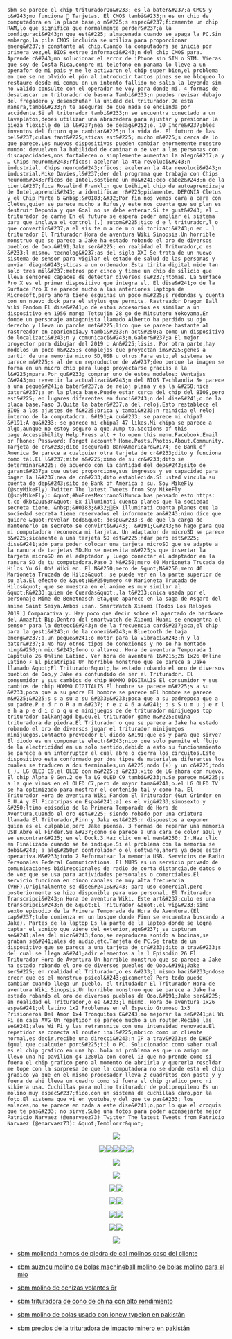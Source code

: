 
```
sbm se parece el chip trituradorQu&#233; es la bater&#237;a CMOS y c&#243;mo funciona 🔋 Tarjetas. El CMOS tambi&#233;n es un chip de computadora en la placa base,o m&#225;s espec&#237;ficamente un chip RAM,lo que significa que normalmente perder&#237;a la configuraci&#243;n que est&#225; almacenada cuando se apaga la PC.Sin embargo,la pila CMOS incluida se utiliza para proporcionar energ&#237;a constante al chip.Cuando la computadora se inicia por primera vez,el BIOS extrae informaci&#243;n del chip CMOS para. Aprende c&#243;mo solucionar el error de iPhone sin SIM o SIM. Vieras que soy de Costa Rica,compre mi telefono en panama lo lleve a un operafor de mi pais y me le activaron el chip super bien,el problema en que se ne olvido el pin al introducir tantos pines se me bloqueo lo restaure desde mi compu en un intento fallido me salia la leyenda sim no valido consulte con el operador me voy para donde mi. 4 formas de desatascar un triturador de basura Tambi&#233;n puedes revisar debajo del fregadero y desenchufar la unidad del triturador.De esta manera,tambi&#233;n te aseguras de que nada se encienda por accidente.Si el triturador tambi&#233;n se encuentra conectado a un lavaplatos,debes utilizar una abrazadera para ajustar y presionar la pieza flexible de la l&#237;nea de desag&#252;e. 10 Incre&#237;bles inventos del futuro que cambiar&#225;n la vida de. El futuro de las pel&#237;culas fant&#225;sticas est&#225; mucho m&#225;s cerca de lo que parece.Los nuevos dispositivos pueden cambiar enormemente nuestro mundo: devuelven la habilidad de caminar o de ver a las personas con discapacidades,nos fortalecen o simplemente aumentan la alegr&#237;a y … Chips neurom&#243;rficos: aceleran la 4ta revoluci&#243;n industrial. Chips neurom&#243;rficos: aceleran la 4ta revoluci&#243;n industrial.Mike Davies,l&#237;der del programa que trabaja con Chips neurom&#243;rficos de Intel,sostiene un mu&#241;eco cabez&#243;n de la cient&#237;fica Rosalind Franklin que Loihi,el chip de autoaprendizaje de Intel,aprendi&#243; a identificar r&#225;pidamente. DEPONIA Cletus y el Chip Parte 6 &nbsp;&#0183;&#32;Por fin nos vemos cara a cara con Cletus,quien se parece mucho a Rufus,y este nos cuenta que su plan es destruir Deponia y que Goal no se debe enterar.Si te gust&#243; el … triturador de carne En el futuro se espera poder ampliar el sistema para que incluya el control [.] autom&#225;tico d e l triturador,l o que convertir&#237;a el sis te m a de m o ni torizaci&#243;n en … l triturador El Triturador Hora de aventura Wiki Sinopsis.Un horrible monstruo que se parece a Jake ha estado robando el oro de diversos pueblos de Ooo.&#191;Jake ser&#225; en realidad el Triturador,o es &#233;l mismo. tecnolog&#237;as del siglo XXI Se trata de un nuevo sistema de sensor para vigilar el estado de salud de las personas y enviar diagn&#243;sticas a un ordenador.Esta tirita digital mide tan solo tres mil&#237;metros por cinco y tiene un chip de silicio que lleva sensores capaces de detectar diversos s&#237;ntomas. La Surface Pro X es el primer dispositivo que integra el. El dise&#241;o de la Surface Pro X se parece mucho a las anteriores laptops de Microsoft,pero ahora tiene esquinas un poco m&#225;s redondas y cuenta con un nuevo dock para el stylus que permite. Rastreador Dragon Ball Wiki Fandom El dise&#241;o de estos accesorios es similar a un dispositivo en 1956 manga Tetsujin 28 go de Mitsuteru Yokoyama.En donde un personaje antagonista llamado Alberto ha perdido su ojo derecho y lleva un parche met&#225;lico que se parece bastante al rastreador en apariencia,y tambi&#233;n act&#250;a como un dispositivo de localizaci&#243;n y comunicaci&#243;n.Galer&#237;a El mejor proyector para dibujar del 2019 : An&#225;lisis. Por otra parte,hay modelos un poco m&#225;s complejos que proyectan im&#225;genes a partir de una memoria micro SD,USB u otros.Para esto,el sistema se parece m&#225;s al de un reproductor de v&#237;deo porque la imagen se forma en un micro chip para luego proyectarse gracias a la l&#225;mpara.Por qu&#233; comprar uno de estos modelos: Ventajas C&#243;mo revertir la actualizaci&#243;n del BIOS Techlandia Se parece a una peque&#241;a bater&#237;a de reloj plana y es la &#250;nica bater&#237;a en la placa base.Puede estar cerca del chip del BIOS,pero est&#225; en lugares diferentes en funci&#243;n del dise&#241;o de la placa base.Paso 3.Quita la bater&#237;a del reloj.Esto restablece el BIOS a los ajustes de f&#225;brica y tambi&#233;n reinicia el reloj interno de la computadora. &#191;A qu&#233; se parece mi chipa? &#191;A qu&#233; se parece mi chipa? 47 likes.Mi chipa se parece a algo,aunque no estoy seguro a que.Jump to.Sections of this page.Accessibility Help.Press alt + to open this menu.Facebook.Email or Phone: Password: Forgot account? Home.Posts.Photos.About.Community. Tarjeta de cr&#233;dito asegurada BankAmericard&#174; de Bank of America Se parece a cualquier otra tarjeta de cr&#233;dito y funciona como tal.El l&#237;mite m&#225;ximo de su cr&#233;dito se determinar&#225; de acuerdo con la cantidad del dep&#243;sito de garant&#237;a que usted proporcione,sus ingresos y su capacidad para pagar la l&#237;nea de cr&#233;dito establecida.Si usted vincula su cuenta de dep&#243;sito de Bank of America a su. Soy MikeFly (@soyMikeFly) Twitter The latest Tweets from Soy MikeFly (@soyMikeFly): &quot;#NoEresMexicanoSiNunca has pensado esto https: t.co dkbtZu1S3n&quot; Ex illuminati cuenta planes que la sociedad secreta tiene. &nbsp;&#0183;&#32;🔴Ex illuminati cuenta planes que la sociedad secreta tiene reservados.el informante an&#243;nimo dice que quiere &quot;revelar todo&quot; despu&#233;s de que la carga de mantenerlo en secreto se convirti&#243;. &#191;C&#243;mo hago para que mi computadora reconozca mi tarjeta. Un adaptador de microSD se parece b&#225;sicamente a una tarjeta SD est&#225;ndar pero est&#225; dise&#241;ado para poder colocar una tarjeta microSD que se adapte a la ranura de tarjetas SD.No se necesita m&#225;s que insertar la tarjeta microSD en el adaptador y luego conectar el adaptador en la ranura SD de tu computadora.Paso 3 N&#250;mero 40 Marioneta Trucada de Hilos Yu Gi Oh! Wiki en. El N&#250;mero de &quot;N&#250;mero 40 Marioneta Trucada de Hilos&quot; se puede ver en la parte superior de su ala.El efecto de &quot;N&#250;mero 40 Marioneta Trucada de Hilos&quot; que se muestra en el anime es muy similar al &quot;R&#233;quiem de Cuerdas&quot;,la t&#233;cnica usada por el personaje Mime de Benetnasch Eta,que aparece en la saga de Asgard del anime Saint Seiya.Ambos usan. SmartWatch Xiaomi【Todos Los Relojes 2019 】Comparativa y. Hay poco que decir sobre el apartado de hardware del Amazfit Bip.Dentro del smartwatch de Xiaomi Huami se encuentra el sensor para la detecci&#243;n de la frecuencia card&#237;aca,el chip para la gesti&#243;n de la conexi&#243;n Bluetooth de baja energ&#237;a,un peque&#241;o motor para la vibraci&#243;n y la bater&#237;a.No hay otros tipos de conexiones y no se ha montado ning&#250;n micr&#243;fono o altavoz. Hora de aventura Temporada 1 Capitulo 26 Online Latino. Ver hora de aventura 1&#215;26 1x26 Online Latino ⚡ El picatripas Un horrible monstruo que se parece a Jake llamado &quot;El Triturador&quot;,ha estado robando el oro de diversos pueblos de Ooo,y Jake es confundido de ser el Triturador. El consumidor y sus cambios de chip HOMMO DIGITALIS El consumidor y sus cambios de chip HOMMO DIGITALIS.El hombre se parece m&#225;s a su &#233;poca que a su padre El hombre se parece mEl hombre se parece m&#225;&#225;s s a su a su &#233;&#233;poca que a su padrepoca que a su padre.P e d r o R a m &#237; r e z 4 6 a &#241; o s S u m u j e r l e h a p e d i d o q u e minijuegos de de triturador minijuegos top triturador balkanjagd bg.eu.el triturador game m&#225;quina trituradora de piedra.El Triturador o que se parece a Jake ha estado robando el oro de diversos jugar el triturador minijuegos minijuegos.Contacto proveedor El diodo &#191;que es y para que sirve? El diodo es un componente electr&#243;nico que solo permite el flujo de la electricidad en un solo sentido,debido a esto su funcionamiento se parece a un interruptor el cual abre o cierra los circuitos.Este dispositivo esta conformado por dos tipos de materiales diferentes los cuales se traducen a dos terminales,un &#225;nodo (+) y un c&#225;todo ( ). LG OLED C9,el OLED con m&#225;s &#233;xito de LG ahora con nuevo. El chip Alpha 9 Gen.2 de la LG OLED C9 tambi&#233;n.Se parece m&#225;s a la que vimos en el OLED C7,pero de mayor tama&#241;o.el LG OLED TV se ha optimizado para mostrar el contenido tal y como ha. El Triturador Hora de aventura Wiki Fandom El Triturador (Gut Grinder en E.U.A y El Picatripas en Espa&#241;a) es el vig&#233;simosexto y &#250;ltimo episodio de la Primera Temporada de Hora de Aventura.Cuando el oro est&#225; siendo robado por una criatura llamada El Triturador,Finn y Jake est&#225;n dispuestos a exponer quien es el culpable,pero Jake piensa. 3 formas de reparar una memoria USB Abre el Finder.Su &#237;cono se parece a una cara de color azul y se encontrar&#225; en el Dock.3.Haz clic en el men&#250; Ir.Haz clic en Finalizado cuando se te indique.Si el problema con la memoria se debi&#243; a alg&#250;n controlador o el software,ahora ya debe estar operativa.M&#233;todo 2.Reformatear la memoria USB. Servicios de Radio Personales Federal Communications. El MURS es un servicio privado de comunicaciones bidireccionales de radio de corta distancia,de datos o de voz que se usa para actividades personales o comerciales.El servicio funciona en cinco canales de muy alta frecuencia (VHF).Originalmente se dise&#241;&#243; para uso comercial,pero posteriormente se hizo disponible para uso personal. El Triturador Transcripci&#243;n Hora de aventura Wiki. Este art&#237;culo es una transcripci&#243;n de &quot;El Triturador &quot;,el vig&#233;simo sexto episodio de la Primera Temporada de Hora de Aventura.(El cap&#237;tulo comienza en un bosque donde Finn se encuentra buscando a Jake). Partes de la laptop Es la parte de la laptop donde se logra captar el sonido que viene del exterior,aqu&#237; se capturan se&#241;ales del micr&#243;fono,se reproducen sonido a bocinas,se graban se&#241;ales de audio,etc.Tarjeta de PC.Se trata de un dispositivo que se parece a una tarjeta de cr&#233;dito a trav&#233;s del cual se llega a&#241;adir elementos a la l Episodio 26 El Triturador Hora de Aventura Un horrible monstruo que se parece a Jake ha estado robando el oro de diversos pueblos de Ooo.&#191;Jake ser&#225; en realidad el Triturador,o es &#233;l mismo haci&#233;ndose creer que es el monstruo psicol&#243;gicamente? Pero todo puede cambiar cuando llega un pueblo. el tritudador El Triturador Hora de aventura Wiki Sinopsis.Un horrible monstruo que se parece a Jake ha estado robando el oro de diversos pueblos de Ooo.&#191;Jake ser&#225; en realidad el Triturador,o es &#233;l mismo. Hora de aventura 1x26 espa&#241;ol latino 1x2 Problemas en el Espacio Grumoso 1x3 Prisioneros Del Amor 1x4 Tronquitos C&#243;mo mejorar la se&#241;al Wi Fi en casa AVG Un repetidor se parece mucho a un router.Recibe las se&#241;ales Wi Fi y las retransmite con una intensidad renovada.El repetidor se conecta al router inal&#225;mbrico como un cliente normal,es decir,recibe una direcci&#243;n IP a trav&#233;s de DHCP igual que cualquier port&#225;til o PC. Solucionado: como saber cual es el chip grafico en una hp. hola mi problema es que un amigo me llevo una hp pavilion g4 1280la con corel i3 que no prende como si fuera el chip grafico pero al momento de abriirla y quererla resoldar me tope con la sorpresa de que la computadora no se donde esta el chip gradico ya que en el mismo procesador lleva 2 cuadritos con pasta y y fuera de ahi lleva un cuadro como si fuera el chip grafico pero ni sikiera usa. Cuchillas para molino triturador de polipropileno Es un molino muy espec&#237;fico,con un sistema de cuchillas caro,por la foto.El sistema que vi en youtube,y del que te pas&#233; los enlaces,no se parece en nada a este dise&#241;o,por lo que el croquis que te pas&#233; no sirve.Sube una fotos para poder aconsejarte mejor Patricio Narvaez (@enarvaez73) Twitter The latest Tweets from Patricio Narvaez (@enarvaez73): &quot;Temblorrr&quot; 
```

<div align="center">

<a href="https://es-crusher.shibang-china.com/github&k=sbm+se+parece+el+chip+triturador"><img src="https://static.shibang-china.com/es/crusher/logo.jpg"></a>

<a href="https://es-crusher.shibang-china.com/github&k=sbm+se+parece+el+chip+triturador"><img src="https://static.shibang-china.com/es/crusher/index.jpg"></a><a href="https://es-crusher.shibang-china.com/material.htmlgithub&k=sbm+se+parece+el+chip+triturador"><img src="https://static.shibang-china.com/es/crusher/material.jpg"></a><a href="https://es-crusher.shibang-china.com/application.htmlgithub&k=sbm+se+parece+el+chip+triturador"><img src="https://static.shibang-china.com/es/crusher/application.jpg"></a><a href="https://es-crusher.shibang-china.com/aboutus.htmlgithub&k=sbm+se+parece+el+chip+triturador"><img src="https://static.shibang-china.com/es/crusher/aboutus.jpg"></a><a href="https://es-crusher.shibang-china.com/contact.htmlgithub&k=sbm+se+parece+el+chip+triturador"><img src="https://static.shibang-china.com/es/crusher/contact.jpg"></a>

<a href="https://es-crusher.shibang-china.com/github&k=sbm+se+parece+el+chip+triturador"><img src="https://static.shibang-china.com/es/crusher/banner.jpg"></a>

<a href="https://swt.shibang-china.com/github&k=sbm+se+parece+el+chip+triturador"><img src="https://static.shibang-china.com/es/crusher/text.jpg"></a>

<a href="https://swt.shibang-china.com/github&k=sbm+se+parece+el+chip+triturador"><img src="https://static.shibang-china.com/es/crusher/chat.jpg"></a><a href="https://es-crusher.shibang-china.com/contact.htmlgithub&k=sbm+se+parece+el+chip+triturador"><img src="https://static.shibang-china.com/es/crusher/message.jpg"></a>

<a href="https://es-crusher.shibang-china.com/products/pe.htmlgithub&k=sbm+se+parece+el+chip+triturador"><img src="https://static.shibang-china.com/es/crusher/pe.jpg"></a><a href="https://es-crusher.shibang-china.com/products/pf.htmlgithub&k=sbm+se+parece+el+chip+triturador"><img src="https://static.shibang-china.com/es/crusher/pf.jpg"></a>

<a href="https://es-crusher.shibang-china.com/products/hpt.htmlgithub&k=sbm+se+parece+el+chip+triturador"><img src="https://static.shibang-china.com/es/crusher/hpt.jpg"></a><a href="https://es-crusher.shibang-china.com/products/vsi.htmlgithub&k=sbm+se+parece+el+chip+triturador"><img src="https://static.shibang-china.com/es/crusher/vsi.jpg"></a>

<a href="https://es-crusher.shibang-china.com/products/klv.htmlgithub&k=sbm+se+parece+el+chip+triturador"><img src="https://static.shibang-china.com/es/crusher/klv.jpg"></a><a href="https://es-crusher.shibang-china.com/products/portable.htmlgithub&k=sbm+se+parece+el+chip+triturador"><img src="https://static.shibang-china.com/es/crusher/portable.jpg"></a>

<a href="https://swt.shibang-china.com/github&k=sbm+se+parece+el+chip+triturador"><img src="https://static.shibang-china.com/es/crusher/case.jpg"></a>

</div>


* [sbm molienda hornos de piedra de cal molinos caso del cliente](sbm%20molienda%20hornos%20de%20piedra%20de%20cal%20molinos%20caso%20del%20cliente.md)

* [sbm auzncu molino de bolas machineball molino de bolas molino para el mío](sbm%20auzncu%20molino%20de%20bolas%20machineball%20molino%20de%20bolas%20molino%20para%20el%20m%C3%ADo.md)

* [sbm molino de cenizas volantes 6r](sbm%20molino%20de%20cenizas%20volantes%206r.md)

* [sbm trituradora de cono de china con alto rendimiento](sbm%20trituradora%20de%20cono%20de%20china%20con%20alto%20rendimiento.md)

* [sbm molino de bolas usado con lonew typeion en pakistán](sbm%20molino%20de%20bolas%20usado%20con%20lonew%20typeion%20en%20pakist%C3%A1n.md)

* [sbm precios de la trituradora de impacto minero en pakistán](sbm%20precios%20de%20la%20trituradora%20de%20impacto%20minero%20en%20pakist%C3%A1n.md)